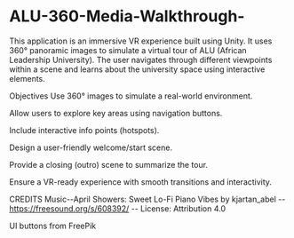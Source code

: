 # ALU-360-Media-Walkthrough-

This application is an immersive VR experience built using Unity. It uses 360° panoramic images to simulate a virtual tour of ALU (African Leadership University). The user navigates through different viewpoints within a scene and learns about the university space using interactive elements.

Objectives
Use 360° images to simulate a real-world environment.

Allow users to explore key areas using navigation buttons.

Include interactive info points (hotspots).

Design a user-friendly welcome/start scene.

Provide a closing (outro) scene to summarize the tour.

Ensure a VR-ready experience with smooth transitions and interactivity.

CREDITS
Music--April Showers: Sweet Lo-Fi Piano Vibes by kjartan_abel -- https://freesound.org/s/608392/ -- License: Attribution 4.0

UI buttons from FreePik




